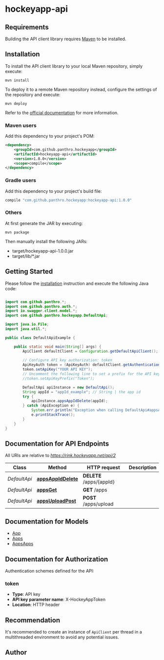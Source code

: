 # hockeyapp-api

## Requirements

Building the API client library requires [Maven](https://maven.apache.org/) to be installed.

## Installation

To install the API client library to your local Maven repository, simply execute:

```shell
mvn install
```

To deploy it to a remote Maven repository instead, configure the settings of the repository and execute:

```shell
mvn deploy
```

Refer to the [official documentation](https://maven.apache.org/plugins/maven-deploy-plugin/usage.html) for more information.

### Maven users

Add this dependency to your project's POM:

```xml
<dependency>
    <groupId>com.github.panthro.hockeyapp</groupId>
    <artifactId>hockeyapp-api</artifactId>
    <version>1.0.0</version>
    <scope>compile</scope>
</dependency>
```

### Gradle users

Add this dependency to your project's build file:

```groovy
compile "com.github.panthro.hockeyapp:hockeyapp-api:1.0.0"
```

### Others

At first generate the JAR by executing:

    mvn package

Then manually install the following JARs:

* target/hockeyapp-api-1.0.0.jar
* target/lib/*.jar

## Getting Started

Please follow the [installation](#installation) instruction and execute the following Java code:

```java

import com.github.panthro.*;
import com.github.panthro.auth.*;
import io.swagger.client.model.*;
import com.github.panthro.hockeyapp.DefaultApi;

import java.io.File;
import java.util.*;

public class DefaultApiExample {

    public static void main(String[] args) {
        ApiClient defaultClient = Configuration.getDefaultApiClient();
        
        // Configure API key authorization: token
        ApiKeyAuth token = (ApiKeyAuth) defaultClient.getAuthentication("token");
        token.setApiKey("YOUR API KEY");
        // Uncomment the following line to set a prefix for the API key, e.g. "Token" (defaults to null)
        //token.setApiKeyPrefix("Token");

        DefaultApi apiInstance = new DefaultApi();
        String appId = "appId_example"; // String | the app id
        try {
            apiInstance.appsAppIdDelete(appId);
        } catch (ApiException e) {
            System.err.println("Exception when calling DefaultApi#appsAppIdDelete");
            e.printStackTrace();
        }
    }
}

```

## Documentation for API Endpoints

All URIs are relative to *https://rink.hockeyapp.net/api/2*

Class | Method | HTTP request | Description
------------ | ------------- | ------------- | -------------
*DefaultApi* | [**appsAppIdDelete**](docs/DefaultApi.md#appsAppIdDelete) | **DELETE** /apps/{appId} | 
*DefaultApi* | [**appsGet**](docs/DefaultApi.md#appsGet) | **GET** /apps | 
*DefaultApi* | [**appsUploadPost**](docs/DefaultApi.md#appsUploadPost) | **POST** /apps/upload | 


## Documentation for Models

 - [App](docs/App.md)
 - [Apps](docs/Apps.md)
 - [AppsApps](docs/AppsApps.md)


## Documentation for Authorization

Authentication schemes defined for the API:
### token

- **Type**: API key
- **API key parameter name**: X-HockeyAppToken
- **Location**: HTTP header


## Recommendation

It's recommended to create an instance of `ApiClient` per thread in a multithreaded environment to avoid any potential issues.

## Author



